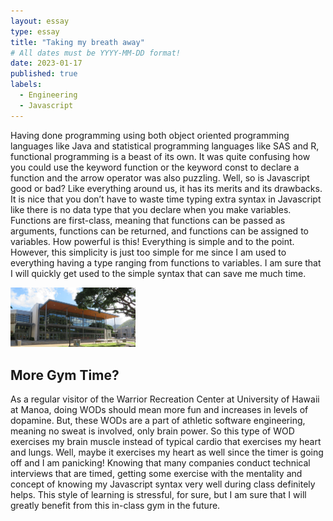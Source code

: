 ```yaml
---
layout: essay
type: essay
title: "Taking my breath away"
# All dates must be YYYY-MM-DD format!
date: 2023-01-17
published: true
labels:
  - Engineering
  - Javascript
---
```



Having done programming using both object oriented programming languages like Java and statistical programming languages like SAS and R, functional programming is a beast of its own. It was quite confusing how you could use the keyword function or the keyword const to declare a function and the arrow operator was also puzzling. Well, so is Javascript good or bad? Like everything around us, it has its merits and its drawbacks. It is nice that you don’t have to waste time typing extra syntax in Javascript like there is no data type that you declare when you make variables. Functions are first-class, meaning that functions can be passed as arguments, functions can be returned, and functions can be assigned to variables. How powerful is this! Everything is simple and to the point. However, this simplicity is just too simple for me since I am used to everything having a type ranging from functions to variables. I am sure that I will quickly get used to the simple syntax that can save me much time. 

<img width="200px" class="rounded float-start pe-4" src="../img/wrc_uhm.jpg">

## More Gym Time? 

As a regular visitor of the Warrior Recreation Center at University of Hawaii at Manoa, doing WODs should mean more fun and increases in levels of dopamine. But, these WODs are a part of athletic software engineering, meaning no sweat is involved, only brain power. So this type of WOD exercises my brain muscle instead of typical cardio that exercises my heart and lungs. Well, maybe it exercises my heart as well since the timer is going off and I am panicking! Knowing that many companies conduct technical interviews that are timed, getting some exercise with the mentality and concept of knowing my Javascript syntax very well during class definitely helps. This style of learning is stressful, for sure, but I am sure that I will greatly benefit from this in-class gym in the future. 
